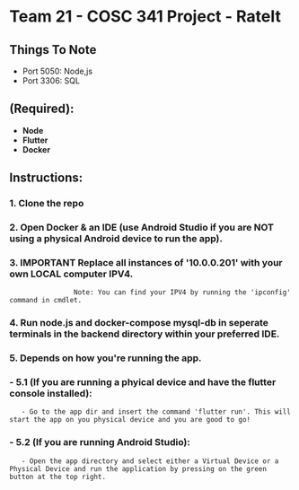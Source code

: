 # Team 21 - COSC 341 Project - RateIt

## Things To Note
- Port 5050: Node,js
- Port 3306: SQL

## (Required):
 - **Node** 
 - **Flutter**
 - **Docker**

## Instructions:
### 1. Clone the repo
### 2. Open Docker & an IDE (use Android Studio if you are NOT using a physical Android device to run the app).
### 3. **IMPORTANT** Replace all instances of '10.0.0.201' with your own LOCAL computer IPV4. 
                    Note: You can find your IPV4 by running the 'ipconfig' command in cmdlet. 
                                 

### 4. Run node.js and docker-compose mysql-db in seperate terminals in the backend directory within your preferred IDE.
### 5. Depends on how you're running the app.
### - 5.1 (If you are running a phyical device and have the flutter console installed):
       - Go to the app dir and insert the command 'flutter run'. This will start the app on you physical device and you are good to go!
### - 5.2 (If you are running Android Studio):
       - Open the app directory and select either a Virtual Device or a Physical Device and run the application by pressing on the green button at the top right. 


